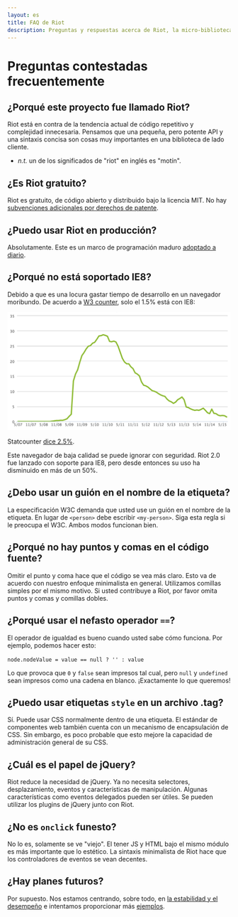 ```yaml
---
layout: es
title: FAQ de Riot
description: Preguntas y respuestas acerca de Riot, la micro-biblioteca de Interfaz de Usuario (IU)
---
```


# Preguntas contestadas frecuentemente

## ¿Porqué este proyecto fue llamado Riot?
Riot está en contra de la tendencia actual de código repetitivo y complejidad innecesaria. Pensamos que una pequeña, pero potente API y una sintaxis concisa son cosas muy importantes en una biblioteca de lado cliente.

* _n.t._ un de los significados de "riot" en inglés es "motín".

## ¿Es Riot gratuito?
Riot es gratuito, de código abierto y distribuido bajo la licencia MIT. No hay [subvenciones adicionales por derechos de patente](https://github.com/facebook/react/blob/master/PATENTS).


## ¿Puedo usar Riot en producción?
Absolutamente. Este es un marco de programación maduro [adoptado a diario](https://twitter.com/search?q=riotjs).

## ¿Porqué no está soportado IE8?
Debido a que es una locura gastar tiempo de desarrollo en un navegador moribundo. De acuerdo a [W3 counter](http://www.w3counter.com/trends), solo el 1.5% está con IE8:

![](/img/ie8-trend.png)

Statcounter [dice 2.5%](http://gs.statcounter.com/#browser_version_partially_combined-ww-monthly-201408-201507).

Este navegador de baja calidad se puede ignorar con seguridad. Riot 2.0 fue lanzado con soporte para IE8, pero desde entonces su uso ha disminuido en más de un 50%.


## ¿Debo usar un guión en el nombre de la etiqueta?
La especificación W3C demanda que usted use un guión en el nombre de la etiqueta. En lugar de `<person>` debe escribir `<my-person>`. Siga esta regla si le preocupa el W3C. Ambos modos funcionan bien.


## ¿Porqué no hay puntos y comas en el código fuente?
Omitir el punto y coma hace que el código se vea más claro. Esto va de acuerdo con nuestro enfoque minimalista en general. Utilizamos comillas simples por el mismo motivo. Si usted contribuye a Riot, por favor omita puntos y comas y comillas dobles.

## ¿Porqué usar el nefasto operador `==`?
El operador de igualdad es bueno cuando usted sabe cómo funciona. Por ejemplo, podemos hacer esto:

`node.nodeValue = value == null ? '' : value`

Lo que provoca que `0` y `false` sean impresos tal cual, pero `null` y `undefined` sean impresos como una cadena en blanco. ¡Exactamente lo que queremos!


## ¿Puedo usar etiquetas `style` en un archivo .tag?
Sí. Puede usar CSS normalmente dentro de una etiqueta. El estándar de componentes web también cuenta con un mecanismo de encapsulación de CSS. Sin embargo, es poco probable que esto mejore la capacidad de administración general de su CSS.


## ¿Cuál es el papel de jQuery?
Riot reduce la necesidad de jQuery. Ya no necesita selectores, desplazamiento, eventos y características de manipulación. Algunas características como eventos delegados pueden ser útiles. Se pueden utilizar los plugins de jQuery junto con Riot.


## ¿No es `onclick` funesto?
No lo es, solamente se ve "viejo". El tener JS y HTML bajo el mismo módulo es más importante que lo estético. La sintaxis minimalista de Riot hace que los controladores de eventos se vean decentes.

## ¿Hay planes futuros?

Por supuesto. Nos estamos centrando, sobre todo, en [la estabilidad y el desempeño](https://github.com/riot/riot/issues) e intentamos proporcionar más [ejemplos](https://github.com/riot/examples).
